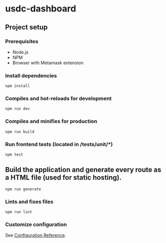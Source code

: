 # usdc-dashboard

## Project setup

### Prerequisites
- Node.js
- NPM
- Browser with Metamask extension

### Install dependencies
```
npm install
```

### Compiles and hot-reloads for development
```
npm run dev
```

### Compiles and minifies for production
```
npm run build
```

### Run frontend tests (located in /tests/unit/*)
```
npm test
```

## Build the application and generate every route as a HTML file (used for static hosting).
```
npm run generate
```

### Lints and fixes files
```
npm run lint
```

### Customize configuration
See [Configuration Reference](https://cli.vuejs.org/config/).
